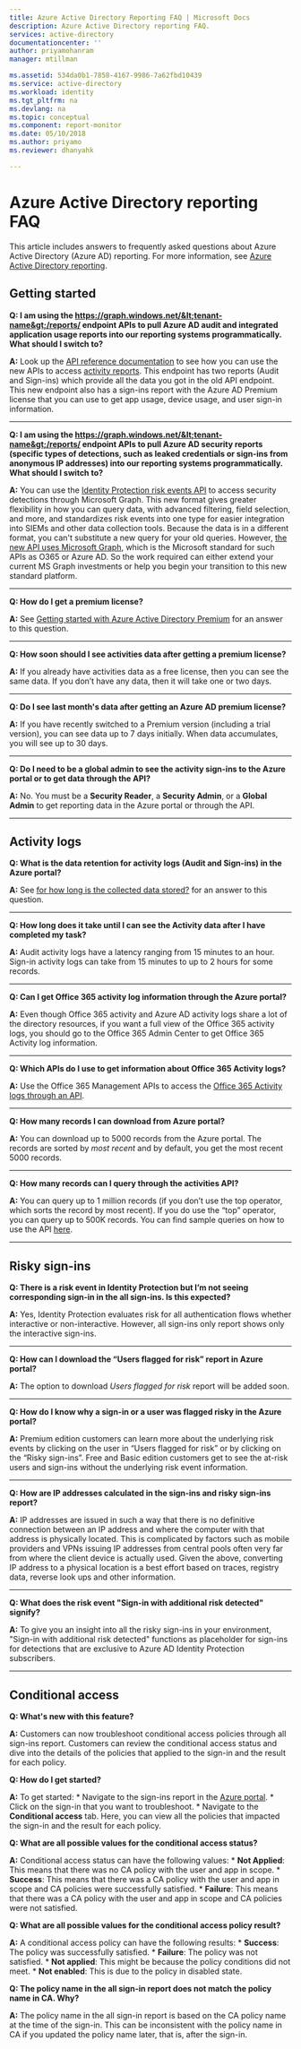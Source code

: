 ```yaml
---
title: Azure Active Directory Reporting FAQ | Microsoft Docs
description: Azure Active Directory reporting FAQ.
services: active-directory
documentationcenter: ''
author: priyamohanram
manager: mtillman

ms.assetid: 534da0b1-7858-4167-9986-7a62fbd10439
ms.service: active-directory
ms.workload: identity
ms.tgt_pltfrm: na
ms.devlang: na
ms.topic: conceptual
ms.component: report-monitor
ms.date: 05/10/2018
ms.author: priyamo
ms.reviewer: dhanyahk

---
```

# Azure Active Directory reporting FAQ

This article includes answers to frequently asked questions about Azure Active Directory (Azure AD) reporting. For more information, see [Azure Active Directory reporting](overview-reports.md). 

## Getting started 

**Q: I am using the https://graph.windows.net/&lt;tenant-name&gt;/reports/ endpoint APIs to pull Azure AD audit and integrated application usage reports into our reporting systems programmatically. What should I switch to?**

**A:** Look up the [API reference documentation](https://developer.microsoft.com/graph/) to see how you can use the new APIs to access [activity reports](https://docs.microsoft.com/azure/active-directory/active-directory-reporting-api-getting-started-azure-portal). This endpoint has two reports (Audit and Sign-ins) which provide all the data you got in the old API endpoint. This new endpoint also has a sign-ins report with the Azure AD Premium license that you can use to get app usage, device usage, and user sign-in information.

--- 

**Q: I am using the https://graph.windows.net/&lt;tenant-name&gt;/reports/ endpoint APIs to pull Azure AD security reports (specific types of detections, such as leaked credentials or sign-ins from anonymous IP addresses) into our reporting systems programmatically. What should I switch to?**

**A:** You can use the [Identity Protection risk events API](../identity-protection/graph-get-started.md) to access security detections through Microsoft Graph. This new format gives greater flexibility in how you can query data, with advanced filtering, field selection, and more, and standardizes risk events into one type for easier integration into SIEMs and other data collection tools. Because the data is in a different format, you can't substitute a new query for your old queries. However, [the new API uses Microsoft Graph](https://developer.microsoft.com/graph/docs/api-reference/beta/resources/identityriskevent), which is the Microsoft standard for such APIs as O365 or Azure AD. So the work required can either extend your current MS Graph investments or help you begin your transition to this new standard platform.

--- 

**Q: How do I get a premium license?**

**A:** See [Getting started with Azure Active Directory Premium](../fundamentals/active-directory-get-started-premium.md) for an answer to this question.

---

**Q: How soon should I see activities data after getting a premium license?**

**A:** If you already have activities data as a free license, then you can see the same data. If you don’t have any data, then it will take one or two days.

---

**Q: Do I see last month's data after getting an Azure AD premium license?**

**A:** If you have recently switched to a Premium version (including a trial version), you can see data up to 7 days initially. When data accumulates, you will see up to 30 days.

---

**Q: Do I need to be a global admin to see the activity sign-ins to the Azure portal or to get data through the API?**

**A:** No. You must be a **Security Reader**, a **Security Admin**, or a **Global Admin** to get reporting data in the Azure portal or through the API.

---


## Activity logs


**Q: What is the data retention for activity logs (Audit and Sign-ins) in the Azure portal?** 

**A:** See [for how long is the collected data stored?](reference-reports-data-retention.md#q-for-how-long-is-the-collected-data-stored) for an answer to this question.

--- 

**Q: How long does it take until I can see the Activity data after I have completed my task?**

**A:** Audit activity logs have a latency ranging from 15 minutes to an hour. Sign-in activity logs can take from 15 minutes to up to 2 hours for some records.

---


**Q: Can I get Office 365 activity log information through the Azure portal?**

**A:** Even though Office 365 activity and Azure AD activity logs share a lot of the directory resources, if you want a full view of the Office 365 activity logs, you should go to the Office 365 Admin Center to get Office 365 Activity log information.

---


**Q: Which APIs do I use to get information about Office 365 Activity logs?**

**A:** Use the Office 365 Management APIs to access the [Office 365 Activity logs through an API](https://msdn.microsoft.com/office-365/office-365-managment-apis-overview).

---

**Q: How many records I can download from Azure portal?**

**A:** You can download up to 5000 records from the Azure portal. The records are sorted by *most recent* and by default, you get the most recent 5000 records.

---

**Q: How many records can I query through the activities API?**

**A:** You can query up to 1 million records (if you don’t use the top operator, which sorts the record by most recent). If you do use the “top” operator, you can query up to 500K records. You can find sample queries on how to use the API [here](concept-reporting-api.md).

---

## Risky sign-ins

**Q: There is a risk event in Identity Protection but I’m not seeing corresponding sign-in in the all sign-ins. Is this expected?**

**A:** Yes, Identity Protection evaluates risk for all authentication flows whether interactive or non-interactive. However, all sign-ins only report shows only the interactive sign-ins.

---

**Q: How can I download the “Users flagged for risk” report in Azure portal?**

**A:** The option to download *Users flagged for risk* report will be added soon.

---

**Q: How do I know why a sign-in or a user was flagged risky in the Azure portal?**

**A:** Premium edition customers can learn more about the underlying risk events by clicking on the user in “Users flagged for risk” or by clicking on the “Risky sign-ins”. Free and Basic edition customers get to see the at-risk users and sign-ins without the underlying risk event information.

---

**Q: How are IP addresses calculated in the sign-ins and risky sign-ins report?**

**A:** IP addresses are issued in such a way that there is no definitive connection between an IP address and where the computer with that address is physically located. This is complicated by factors such as mobile providers and VPNs issuing IP addresses from central pools often very far from where the client device is actually used. Given the above, converting IP address to a physical location is a best effort based on traces, registry data, reverse look ups and other information. 

---

**Q: What does the risk event "Sign-in with additional risk detected" signify?**

**A:** To give you an insight into all the risky sign-ins in your environment, "Sign-in with additional risk detected" functions as placeholder for sign-ins for detections that are exclusive to Azure AD Identity Protection subscribers.

---

## Conditional access

**Q: What's new with this feature?**

**A:** Customers can now troubleshoot conditional access policies through all sign-ins report. Customers can review the conditional access status and dive into the details of the policies that applied to the sign-in and the result for each policy.

**Q: How do I get started?**

**A:** To get started:
    * Navigate to the sign-ins report in the [Azure portal](https://portal.azure.com). 
    * Click on the sign-in that you want to troubleshoot.
    * Navigate to the **Conditional access** tab.
    Here, you can view all the policies that impacted the sign-in and the result for each policy. 
    
**Q: What are all possible values for the conditional access status?**

**A:** Conditional access status can have the following values:
    * **Not Applied**: This means that there was no CA policy with the user and app in scope. 
    * **Success**: This means that there was a CA policy with the user and app in scope and CA policies were successfully satisfied. 
    * **Failure**: This means that there was a CA policy with the user and app in scope and CA policies were not satisfied. 
    
**Q: What are all possible values for the conditional access policy result?**

**A:** A conditional access policy can have the following results:
    * **Success**: The policy was successfully satisfied.
    * **Failure**: The policy was not satisfied.
    * **Not applied**: This might be because the policy conditions did not meet.
    * **Not enabled**: This is due to the policy in disabled state. 
    
**Q: The policy name in the all sign-in report does not match the policy name in CA. Why?**

**A:** The policy name in the all sign-in report is based on the CA policy name at the time of the sign-in. This can be inconsistent with the policy name in CA if you updated the policy name later, that is, after the sign-in.